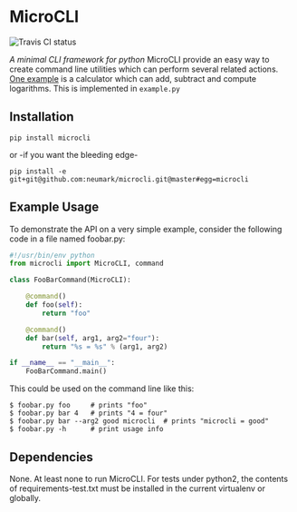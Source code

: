 MicroCLI
==========
![Travis CI status](https://travis-ci.org/neumark/microcli.svg)

*A minimal CLI framework for python*
MicroCLI provide an easy way to create command line utilities
which can perform several related actions. [One example](https://github.com/neumark/microcli/blob/master/example.py) is a calculator which can add, subtract and 
compute logarithms. This is implemented in ```example.py```

Installation
---

```
pip install microcli
```

or -if you want the bleeding edge-

```
pip install -e git+git@github.com:neumark/microcli.git@master#egg=microcli

```

Example Usage
---
To demonstrate the API on a very simple example, consider
the following code in a file named foobar.py:

```python
#!/usr/bin/env python
from microcli import MicroCLI, command

class FooBarCommand(MicroCLI):

    @command()
    def foo(self):
        return "foo"

    @command()
    def bar(self, arg1, arg2="four"):
        return "%s = %s" % (arg1, arg2)

if __name__ == "__main__":
    FooBarCommand.main()
```

This could be used on the command line like this:

```
$ foobar.py foo     # prints "foo"
$ foobar.py bar 4   # prints "4 = four"
$ foobar.py bar --arg2 good microcli  # prints "microcli = good"
$ foobar.py -h      # print usage info
```

Dependencies
---
None. At least none to run MicroCLI. For tests under python2, the contents of requirements-test.txt must be installed in the current virtualenv or globally.
